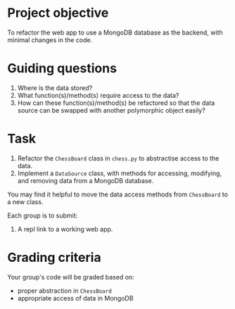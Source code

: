# Project objective

To refactor the web app to use a MongoDB database as the backend, with minimal changes in the code.

# Guiding questions

1. Where is the data stored?
2. What function(s)/method(s) require access to the data?
3. How can these function(s)/method(s) be refactored so that the data source can be swapped with another polymorphic object easily?

# Task

1. Refactor the `ChessBoard` class in `chess.py` to abstractise access to the data.
2. Implement a `DataSource` class, with methods for accessing, modifying, and removing data from a MongoDB database.

You may find it helpful to move the data access methods from `ChessBoard` to a new class.

Each group is to submit:

1. A repl link to a working web app.

# Grading criteria

Your group's code will be graded based on:

- proper abstraction in `ChessBoard`
- appropriate access of data in MongoDB